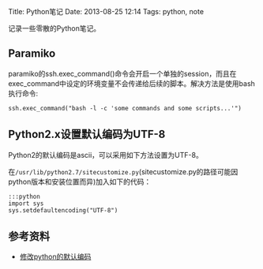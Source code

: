 Title: Python笔记
Date: 2013-08-25 12:14
Tags: python, note


记录一些零散的Python笔记。

## Paramiko

paramiko的ssh.exec_command()命令会开启一个单独的session，而且在exec_command中设定的环境变量不会传递给后续的脚本。解决方法是使用bash执行命令:

    ssh.exec_command("bash -l -c 'some commands and some scripts...'")
    
## Python2.x设置默认编码为UTF-8
Python2的默认编码是ascii，可以采用如下方法设置为UTF-8。

在`/usr/lib/python2.7/sitecustomize.py`(sitecustomize.py的路径可能因python版本和安装位置而异)加入如下的代码：

    :::python
    import sys 
    sys.setdefaultencoding("UTF-8")

## 参考资料

*  [修改python的默认编码](http://stackoverflow.com/questions/2276200/changing-default-encoding-of-python)


